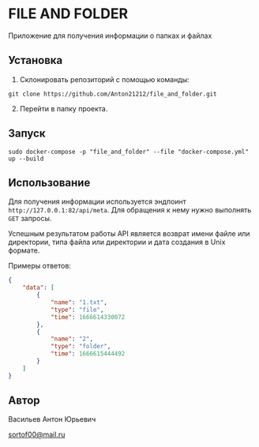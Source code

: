 # FILE AND FOLDER

Приложение для получения информации о папках и файлах

## Установка

1. Склонировать репозиторий с помощью команды:

```shell
git clone https://github.com/Anton21212/file_and_folder.git
```

2. Перейти в папку проекта.

## Запуск

```shell
sudo docker-compose -p "file_and_folder" --file "docker-compose.yml" up --build
```

## Использование

Для получения информации используется эндпоинт `http://127.0.0.1:82/api/meta`. Для обращения к нему
нужно выполнять `GET` запросы.

Успешным результатом работы API является возврат имени файле или директории, типа файла или директории и дата создания в
Unix формате.

Примеры ответов:

```json
{
    "data": [
        {
            "name": "1.txt",
            "type": "file",
            "time": 1666614330072
        },
        {
            "name": "2",
            "type": "folder",
            "time": 1666615444492
        }
    ]
}
```

## Автор

Васильев Антон Юрьевич

sortof00@mail.ru